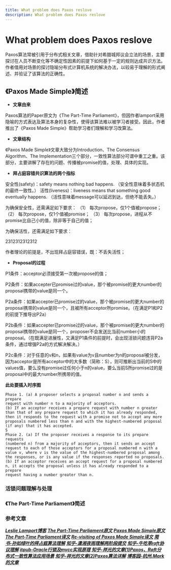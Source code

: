 ```yaml
---
title: What problem does Paxos reslove
description: What problem does Paxos reslove
---
```


# What problem does Paxos reslove

Paxos算法常被引用于分布式相关文章，借助针对希腊城邦议会立法的场景，主要探讨在人员不断变化等不确定性因素的前提下如何基于一定的规则达成共识方法。作者借用对场景的探讨隐喻分布式计算机系统的解决办法，以较易于理解的形式阐述、并验证了该算法的正确性。

## 《Paxos Made Simple》简述

* **文章由来**

Paxos算法的Paper原文为《The Part-Time Parliament》，但因作者lamport采用隐喻的方式表达及算法本身的复杂性，使得该算法难以被学习者接受。因此，作者推出了《Paxos Made Simple》帮助学习者们理解和学习改算法。

* **文章结构**

《Paxos Made Simple》文章大致分为Introduction、The Consensus Algorithm、The Implementation三个部分，一致性算法部分可谓中重工之重。该部分，主要讲解了存在的问题、传播被promise的值，处理、具体的实现。

* **拜占庭容错共识算法的两个指标**

 安全性(safety)：safety means nothing bad happens.
（安全性意味着多状态机的最终一致性。）
 活性(liveness)：liveness means that something good eventually happens.
（活性意味着message可以延迟到达，但绝不能丢失。）

为确保安全性，还需满足如下要求：
（1） 每次propose，仅1个值被propose；
（2） 每次propose，仅1个值被promise；
（3） 每次propose，进程从不promise比自己小的值，除非等于自己的值；

为确保活性，还需满足如下要求：

2312312312312

作者理论的前提是，不出现拜占庭容错误，既：不丢失活性；

* **Proposal的过程**

P1条件：acceptor必须接受第一次被propose的值；

P2条件：如果accepter已promise过的value，那个被promise的更大number的proposal携带的value是同一个。

P2a条件：如果accepter已promise过的value，那个被promise的更大number的proposal携带的value是同一个，且被所有acceptor所promise。（在满足P1和P2的前提下推导出P2a）

P2b条件：如果accepter已promise过的value，那个被promise的更大number的proposal携带的value是同一个，proposer不会发送比当前number小的proposal。（在既满足进展性，又满足P1条件的前提时，会出现活锁问题违背P2a条件，通过增强P2a的方式解决解决。）

P2c条件：对于任意的v和n，如果有value为v且number为n的proposal被分发，因为acceptor是所有acceptor中的大多数（简称：S），则可推断出当前的S中的values值，要么没有promise过任何小于n的value，要么当前S所promise过的是proposal中的最大number所携带的值。

**此处要插入时序图**

```
Phase 1. (a) A proposer selects a proposal number n and sends a prepare
request with number n to a majority of acceptors.
(b) If an acceptor receives a prepare request with number n greater
than that of any prepare request to which it has already responded,
then it responds to the request with a promise not to accept any more
proposals numbered less than n and with the highest-numbered proposal (if any) that it has accepted.
5
Phase 2. (a) If the proposer receives a response to its prepare requests
(numbered n) from a majority of acceptors, then it sends an accept
request to each of those acceptors for a proposal numbered n with a
value v, where v is the value of the highest-numbered proposal among
the responses, or is any value if the responses reported no proposals.
(b) If an acceptor receives an accept request for a proposal numbered
n, it accepts the proposal unless it has already responded to a prepare
request having a number greater than n.
```

### 活锁问题理解与处理

### 《The Part-Time Parliament》简述

### 参考文章

[***Leslie Lamport博客***](http://lamport.azurewebsites.net/pubs/pubs.html)
[***The Part-Time Parliament原文***](https://courses.cs.washington.edu/courses/csep590/04wi/papers/lamport-part-time-parliament.pdf)
[***Paxos Made Simple原文***](https://lamport.azurewebsites.net/pubs/paxos-simple.pdf)
[***The Part-Time Parliament译文***](https://www.cnblogs.com/hzmark/p/The_Part-Time_Parliament.html)
[***Re-visiting of Paxos Made Simple译文***](https://www.jianshu.com/p/67dd80555ba2)
[***简书-孙如绿叶的拜占庭算法理解***](https://www.jianshu.com/p/21785016f412)
[***知乎-潇湘夜雨理解两阶段提交***](https://zhuanlan.zhihu.com/p/111304281)
[***知乎-牛吃草raft协议理解***](https://zhuanlan.zhihu.com/p/91288179)
[***itpub-Oracle行锁及mvcc实现原理***](http://blog.itpub.net/9683969/viewspace-672920/)
[***知乎-祥光的文章(1)Paxos、Raft分布式一致性算法应用场景***](https://zhuanlan.zhihu.com/p/31727291)
[***知乎-祥光的文章(2)Paxos算法详解***](https://zhuanlan.zhihu.com/p/31780743)
[***博客园-杭州.Mark的文章***](https://www.cnblogs.com/hzmark/p/The_Part-Time_Parliament.html)
